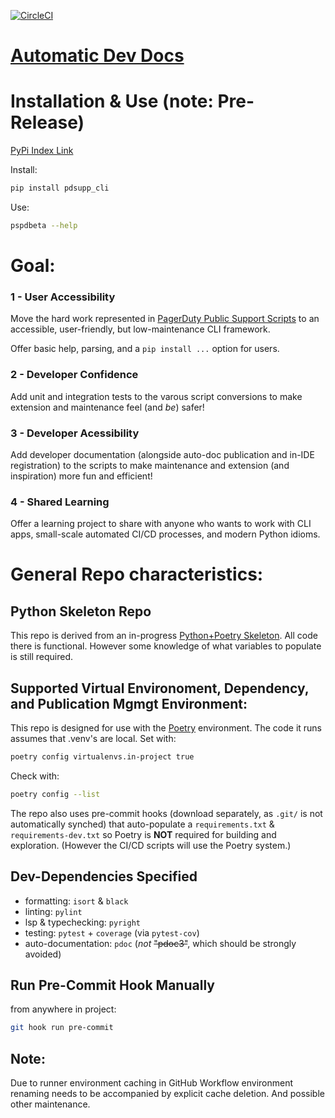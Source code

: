 
[![CircleCI](https://dl.circleci.com/status-badge/img/gh/PagerDuty/pdsupp_cli/tree/main.svg?style=svg&circle-token=8eba9a14bddce13134d9dac56397a8ef2506dd60)](https://dl.circleci.com/status-badge/redirect/gh/PagerDuty/pdsupp_cli/tree/main)

# [Automatic Dev Docs](https://probable-fiesta-292lyp2.pages.github.io/pdsupp_cli.html)

# Installation & Use (note: **Pre-Release**)

[PyPi Index Link](https://pypi.org/project/pdsupp-cli/)

Install:
```bash
pip install pdsupp_cli
```

Use:
```bash
pspdbeta --help
```

# Goal:

### 1 - User Accessibility
Move the hard work represented in [PagerDuty Public Support Scripts](https://github.com/PagerDuty/public-support-scripts) to an accessible, user-friendly, but low-maintenance CLI framework.

Offer basic help, parsing, and a `pip install ...` option for users.

### 2 - Developer Confidence
Add unit and integration tests to the varous script conversions to make extension and maintenance feel (and *be*) safer!

### 3 - Developer Acessibility
Add developer documentation (alongside auto-doc publication and in-IDE registration) to the scripts to make maintenance and extension (and inspiration) more fun and efficient!

### 4 - Shared Learning
Offer a learning project to share with anyone who wants to work with CLI apps, small-scale automated CI/CD processes, and modern Python idioms.


# General Repo characteristics:

## Python Skeleton Repo
This repo is derived from an in-progress [Python+Poetry Skeleton](https://github.com/ethanmsl/skelly-explorer).  All code there is functional.  However some knowledge of what variables to populate is still required.

## Supported Virtual Environoment, Dependency, and Publication Mgmgt Environment:
This repo is designed for use with the [Poetry](https://python-poetry.org/) environment.
The code it runs assumes that .venv's are local.
Set with:
```bash
poetry config virtualenvs.in-project true
```

Check with:
```bash
poetry config --list
```

The repo also uses pre-commit hooks (download separately, as `.git/` is not automatically synched) that auto-populate a `requirements.txt` & `requirements-dev.txt` so Poetry is **NOT** required for building and exploration.  (However the CI/CD scripts will use the Poetry system.)

## Dev-Dependencies Specified
- formatting: `isort` & `black`
- linting: `pylint`
- lsp & typechecking: `pyright`
- testing: `pytest` + `coverage` (via `pytest-cov`)
- auto-documentation: `pdoc` (*not* ~~"pdoc3"~~, which should be strongly avoided)


## Run Pre-Commit Hook Manually
from anywhere in project:
```zsh
git hook run pre-commit
```

## Note:
Due to runner environment caching in GitHub Workflow environment renaming needs to be accompanied by explicit cache deletion.  And possible other maintenance.
